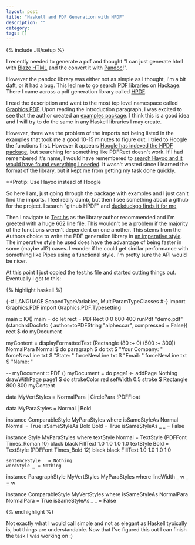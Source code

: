 ```yaml
---
layout: post
title: "Haskell and PDF Generation with HPDF"
description: ""
category: 
tags: []
---
```

{% include JB/setup %}

I recently needed to generate a pdf and thought "I can just generate html with [Blaze HTML](http://jaspervdj.be/blaze/) and the convert it with [Pandoc](https://github.com/jgm/pandoc)!".

However the pandoc library was either not as simple as I thought, I'm a bit daft, or it had a [bug](https://github.com/jgm/pandoc/issues/1153). This led me to go search [PDF libraries](http://hackage.haskell.org/packages/search?terms=pdf) on Hackage. There I came across a pdf generation library called [HPDF](http://hackage.haskell.org/package/HPDF).

I read the description and went to the most top level namespace called [Graphics.PDF](http://hackage.haskell.org/package/HPDF-1.4.6/docs/Graphics-PDF.html). Upon reading the introduction paragraph, I was excited to see that the author created an [examples package](http://hackage.haskell.org/package/HPDF-1.4.6/docs/Graphics-PDF-Documentation.html). I think this is a good idea and I will try to do the same in any Haskell libraries I may create.

However, there was the problem of the imports not being listed in the examples that took me a good 10-15 minutes to figure out. I tried to Hoogle the functions first. However it appears [Hoogle has indexed the HPDF package](http://www.haskell.org/hoogle/?hoogle=Graphics.PDF), but searching for something like PDFRect doesn't work. If I had remembered it's name, I would have remembered to [search Hayoo and it would have found everything I needed](http://holumbus.fh-wedel.de/hayoo/hayoo.html?query=Graphics.PDF). It wasn't wasted since I learned the format of the library, but it kept me from getting my task done quickly.

**Protip: Use Hayoo instead of Hoogle

So here I am, just going through the package with examples and I just can't find the imports. I feel really dumb, but then I see something about a github for the project. I search "github HPDF" and [duckduckgo finds it for me](https://github.com/alpheccar/HPDF)

Then I navigate to [Test.hs](https://github.com/alpheccar/HPDF/blob/master/Test/test.hs) as the library author recommended and I'm greeted with a huge 662 line file. This wouldn't be a problem if the majority of the functions weren't dependent on one another. This stems from the Authors choice to write the PDF generation library in [an imperative style](http://www.reddit.com/r/haskell/comments/18n0l1/library_a_collection_of_tools_for_processing_pdf/c8g84jg). The imperative style he used does have the advantage of being faster in some (maybe all?) cases. I wonder if he could get similar performance with something like Pipes using a functional style. I'm pretty sure the API would be nicer.

At this point I just copied the test.hs file and started cutting things out. Eventually I got to this:

{% highlight haskell %}

{-# LANGUAGE ScopedTypeVariables, MultiParamTypeClasses #-}
import Graphics.PDF
import Graphics.PDF.Typesetting

main :: IO()
main = do
    let rect = PDFRect 0 0 600 400
    runPdf "demo.pdf" (standardDocInfo { author=toPDFString "alpheccar", compressed = False}) rect $ do
        myDocument

myContent = displayFormattedText (Rectangle (80 :+ 0) (500 :+ 300)) NormalPara Normal $ do 
   paragraph $ do
        txt $ "Your Company: "
        forceNewLine
        txt $ "State: "
        forceNewLine
        txt $ "Email: "
        forceNewLine
        txt $ "Name: "

-- myDocument :: PDF () 
myDocument = do
   page1 <- addPage Nothing
   drawWithPage page1 $ do
    strokeColor red
    setWidth 0.5
    stroke $ Rectangle 800 800
    myContent

data MyVertStyles = NormalPara
                  | CirclePara !PDFFloat

data MyParaStyles = Normal
                  | Bold

instance ComparableStyle MyParaStyles where
  isSameStyleAs Normal Normal = True
  isSameStyleAs Bold Bold = True
  isSameStyleAs _ _ = False

instance Style MyParaStyles where
    textStyle Normal = TextStyle (PDFFont Times_Roman 10) black black FillText 1.0 1.0 1.0 1.0
    textStyle Bold = TextStyle (PDFFont Times_Bold 12) black black FillText 1.0 1.0 1.0 1.0

    sentenceStyle _ = Nothing
    wordStyle _ = Nothing
    
instance ParagraphStyle MyVertStyles MyParaStyles where
    lineWidth _ w _ = w
           
instance ComparableStyle MyVertStyles where
    isSameStyleAs NormalPara NormalPara = True
    isSameStyleAs _ _ = False

{% endhighlight %}


Not exactly what I would call simple and not as elegant as Haskell typically is, but things are understandable. Now that I've figured this out I can finish the task I was working on :)
